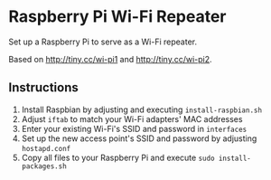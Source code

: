 # Raspberry Pi Wi-Fi Repeater

Set up a Raspberry Pi to serve as a Wi-Fi repeater.

Based on http://tiny.cc/wi-pi1 and http://tiny.cc/wi-pi2.

## Instructions

1. Install Raspbian by adjusting and executing `install-raspbian.sh`
2. Adjust `iftab` to match your Wi-Fi adapters' MAC addresses
3. Enter your existing Wi-Fi's SSID and password in `interfaces`
4. Set up the new access point's SSID and password by adjusting `hostapd.conf`
5. Copy all files to your Raspberry Pi and execute `sudo install-packages.sh`
